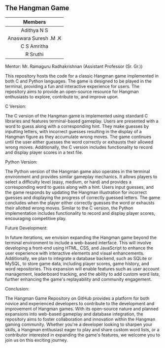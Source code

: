 
## The Hangman Game

| Members | 
|:-------:|
| Adithya N S| 
| Anaswara Suresh .M .K  | 
| C S Amritha|
| R Sruthi|


Mentor: Mr. Ramaguru Radhakrishnan (Assistant Professor (Sr. Gr.))

This repository hosts the code for a classic Hangman game implemented in both C and Python languages. The game is designed to be played in the terminal, providing a fun and interactive experience for users. The repository aims to provide an open-source resource for Hangman enthusiasts to explore, contribute to, and improve upon.

C Version:

The C version of the Hangman game is implemented using standard C libraries and features terminal-based gameplay. Users are presented with a word to guess along with a corresponding hint. They make guesses by inputting letters, with incorrect guesses resulting in the display of a Hangman figure as they accumulate wrong moves. The game continues until the user either guesses the word correctly or exhausts their allowed wrong moves. Additionally, the C version includes functionality to record and display player scores in a text file.

Python Version:

The Python version of the Hangman game also operates in the terminal environment and provides similar gameplay mechanics. It allows players to select a difficulty level (easy, medium, or hard) and provides a corresponding word to guess along with a hint. Users input guesses, and the game responds by updating the Hangman illustration for incorrect guesses and displaying the progress of correctly guessed letters. The game concludes when the player either correctly guesses the word or exhausts their allotted wrong moves. Similar to the C version, the Python implementation includes functionality to record and display player scores, encouraging competitive play.

Future Development:

In future iterations, we envision expanding the Hangman game beyond the terminal environment to include a web-based interface. This will involve developing a front-end using HTML, CSS, and JavaScript to enhance the user experience with interactive elements and visual enhancements. Additionally, we plan to integrate a database backend, such as SQLite or MySQL, to store game data, including player scores, game history, and word repositories. This expansion will enable features such as user account management, leaderboard tracking, and the ability to add custom word lists, further enhancing the game's replayability and community engagement.

Conclusion:

The Hangman Game Repository on GitHub provides a platform for both novice and experienced developers to contribute to the development and improvement of Hangman games. With its open-source nature and planned expansions into web-based gameplay and database integration, the repository aims to foster collaboration and innovation within the Hangman gaming community. Whether you're a developer looking to sharpen your skills, a Hangman enthusiast eager to play and share custom word lists, or a contributor interested in expanding the game's features, we welcome you to join us on this exciting journey.





